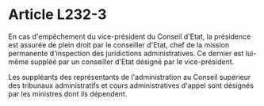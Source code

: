 # Article L232-3

En cas d'empêchement du vice-président du Conseil d'Etat, la présidence est assurée de plein droit par le conseiller d'Etat, chef de la mission permanente d'inspection des juridictions administratives. Ce dernier est lui-même suppléé par un conseiller d'Etat désigné par le vice-président.

Les suppléants des représentants de l'administration au Conseil supérieur des tribunaux administratifs et cours administratives d'appel sont désignés par les ministres dont ils dépendent.
